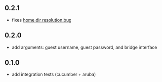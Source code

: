 ## 0.2.1

* fixes [home dir resolution bug](https://github.com/aelogica/householder/pull/11)

## 0.2.0

* add arguments: guest username, guest password, and bridge interface

## 0.1.0

* add integration tests (cucumber + aruba)
